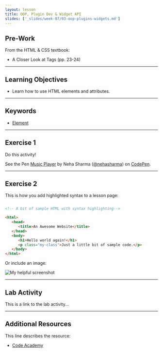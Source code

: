 ```yaml
---
layout: lesson
title: OOP, Plugin Dev & Widget API
slides: ['_slides/week-07/03-oop-plugins-widgets.md']
---
```


## Pre-Work

From the HTML & CSS textbook:

- A Closer Look at Tags (pp. 23-24)

---

## Learning Objectives

- Learn how to use HTML elements and attributes.

---

## Keywords

- [Element](https://developer.mozilla.org/en/docs/Web/HTML/Element)

---

## Exercise 1

Do this activity!

<p data-height="268" data-theme-id="0" data-slug-hash="rVVYEG" data-default-tab="result" data-user="nehasharma" class='codepen'>See the Pen <a href='http://codepen.io/nehasharma/pen/rVVYEG/'>Music Player</a> by Neha Sharma (<a href='http://codepen.io/nehasharma'>@nehasharma</a>) on <a href='http://codepen.io'>CodePen</a>.</p>
<script async src="//assets.codepen.io/assets/embed/ei.js"></script>

---

## Exercise 2

This is how you add highlighted syntax to a lesson page:

```html

<!-- A bit of sample HTML with syntax highlighting-->

<html>
   <head>
      <title>An Awesome Website</title>
   </head>
   <body>
      <h1>Hello world again!</h1>
      <p class="my-class">Just a little bit of sample code.</p>
   </body>
</html>

```

Or include an image:

![My helpful screenshot](/public/img/human-to-machine.png)

---

## Lab Activity

This is a link to the lab activity...

---

## Additional Resources

This line describes the resource:

- [Code Academy](http://www.codecademy.com/learn)
